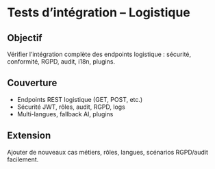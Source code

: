 # Tests d’intégration – Logistique

## Objectif
Vérifier l’intégration complète des endpoints logistique : sécurité, conformité, RGPD, audit, i18n, plugins.

## Couverture
- Endpoints REST logistique (GET, POST, etc.)
- Sécurité JWT, rôles, audit, RGPD, logs
- Multi-langues, fallback AI, plugins

## Extension
Ajouter de nouveaux cas métiers, rôles, langues, scénarios RGPD/audit facilement.

